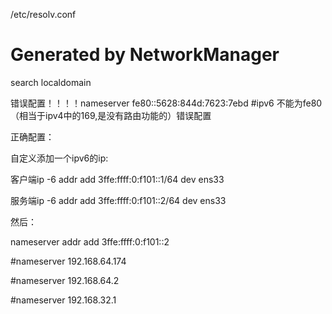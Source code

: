 /etc/resolv.conf

# Generated by NetworkManager

search localdomain

错误配置！！！！nameserver fe80::5628:844d:7623:7ebd  #ipv6 不能为fe80（相当于ipv4中的169,是没有路由功能的）错误配置

正确配置：

自定义添加一个ipv6的ip:

客户端ip -6 addr add 3ffe:ffff:0:f101::1/64 dev ens33

服务端ip -6 addr add 3ffe:ffff:0:f101::2/64 dev ens33

然后：

nameserver addr add 3ffe:ffff:0:f101::2

#nameserver 192.168.64.174

#nameserver 192.168.64.2

#nameserver 192.168.32.1